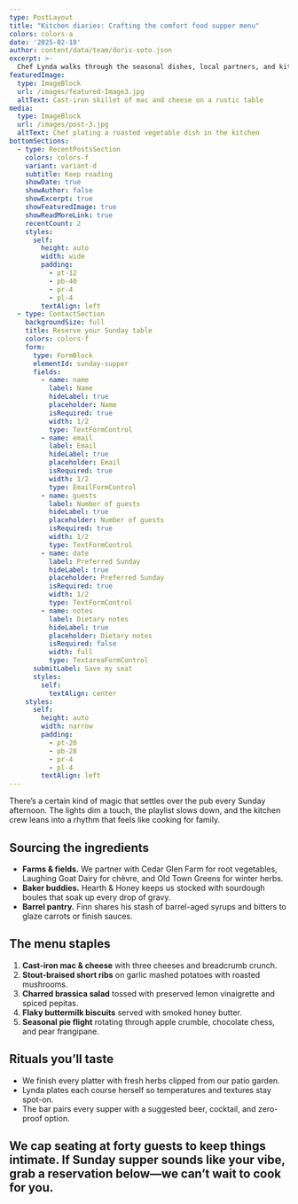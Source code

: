 ```yaml
---
type: PostLayout
title: "Kitchen diaries: Crafting the comfort food supper menu"
colors: colors-a
date: '2025-02-18'
author: content/data/team/doris-soto.json
excerpt: >-
  Chef Lynda walks through the seasonal dishes, local partners, and kitchen rituals powering our Sunday supper series.
featuredImage:
  type: ImageBlock
  url: /images/featured-Image3.jpg
  altText: Cast-iron skillet of mac and cheese on a rustic table
media:
  type: ImageBlock
  url: /images/post-3.jpg
  altText: Chef plating a roasted vegetable dish in the kitchen
bottomSections:
  - type: RecentPostsSection
    colors: colors-f
    variant: variant-d
    subtitle: Keep reading
    showDate: true
    showAuthor: false
    showExcerpt: true
    showFeaturedImage: true
    showReadMoreLink: true
    recentCount: 2
    styles:
      self:
        height: auto
        width: wide
        padding:
          - pt-12
          - pb-40
          - pr-4
          - pl-4
        textAlign: left
  - type: ContactSection
    backgroundSize: full
    title: Reserve your Sunday table
    colors: colors-f
    form:
      type: FormBlock
      elementId: sunday-supper
      fields:
        - name: name
          label: Name
          hideLabel: true
          placeholder: Name
          isRequired: true
          width: 1/2
          type: TextFormControl
        - name: email
          label: Email
          hideLabel: true
          placeholder: Email
          isRequired: true
          width: 1/2
          type: EmailFormControl
        - name: guests
          label: Number of guests
          hideLabel: true
          placeholder: Number of guests
          isRequired: true
          width: 1/2
          type: TextFormControl
        - name: date
          label: Preferred Sunday
          hideLabel: true
          placeholder: Preferred Sunday
          isRequired: true
          width: 1/2
          type: TextFormControl
        - name: notes
          label: Dietary notes
          hideLabel: true
          placeholder: Dietary notes
          isRequired: false
          width: full
          type: TextareaFormControl
      submitLabel: Save my seat
      styles:
        self:
          textAlign: center
    styles:
      self:
        height: auto
        width: narrow
        padding:
          - pt-20
          - pb-28
          - pr-4
          - pl-4
        textAlign: left
---
```


There’s a certain kind of magic that settles over the pub every Sunday afternoon. The lights dim a touch, the playlist slows down, and the kitchen crew leans into a rhythm that feels like cooking for family.

## Sourcing the ingredients

- **Farms & fields.** We partner with Cedar Glen Farm for root vegetables, Laughing Goat Dairy for chèvre, and Old Town Greens for winter herbs.
- **Baker buddies.** Hearth & Honey keeps us stocked with sourdough boules that soak up every drop of gravy.
- **Barrel pantry.** Finn shares his stash of barrel-aged syrups and bitters to glaze carrots or finish sauces.

## The menu staples

1. **Cast-iron mac & cheese** with three cheeses and breadcrumb crunch.
2. **Stout-braised short ribs** on garlic mashed potatoes with roasted mushrooms.
3. **Charred brassica salad** tossed with preserved lemon vinaigrette and spiced pepitas.
4. **Flaky buttermilk biscuits** served with smoked honey butter.
5. **Seasonal pie flight** rotating through apple crumble, chocolate chess, and pear frangipane.

## Rituals you’ll taste

- We finish every platter with fresh herbs clipped from our patio garden.
- Lynda plates each course herself so temperatures and textures stay spot-on.
- The bar pairs every supper with a suggested beer, cocktail, and zero-proof option.

We cap seating at forty guests to keep things intimate. If Sunday supper sounds like your vibe, grab a reservation below—we can’t wait to cook for you.
---
